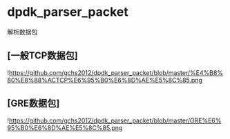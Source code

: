 # dpdk_parser_packet
解析数据包

## [一般TCP数据包]
!https://github.com/gchs2012/dpdk_parser_packet/blob/master/%E4%B8%80%E8%88%ACTCP%E6%95%B0%E6%8D%AE%E5%8C%85.png

## [GRE数据包]
!https://github.com/gchs2012/dpdk_parser_packet/blob/master/GRE%E6%95%B0%E6%8D%AE%E5%8C%85.png

